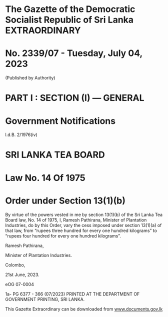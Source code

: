 # The Gazette of the Democratic Socialist Republic of Sri Lanka EXTRAORDINARY

# No. 2339/07 - Tuesday, July 04, 2023

(Published by Authority)

# PART I : SECTION (I) — GENERAL

# Government Notifications

l.d.B. 2/1976(iv)

# SRI LANKA TEA BOARD

# Law No. 14 Of 1975

# Order under Section 13(1)(b)

By virtue of the powers vested in me by section 13(1)(b) of the Sri Lanka Tea Board law, No. 14 of 1975, I, Ramesh Pathirana, Minister of Plantation Industries, do by this Order, vary the cess imposed under section 13(1)(a) of that law, from “rupees three hundred for every one hundred kilograms” to “rupees four hundred for every one hundred kilograms”.

Ramesh Pathirana,

Minister of Plantation Industries.

Colombo,

21st June, 2023.

eOG 07-0004

1a- PG 6377 - 366 (07/2023) PRINTED AT THE DEPARTMENT OF GOVERNMENT PRINTING, SRI LANKA.

This Gazette Extraordinary can be downloaded from www.documents.gov.lk